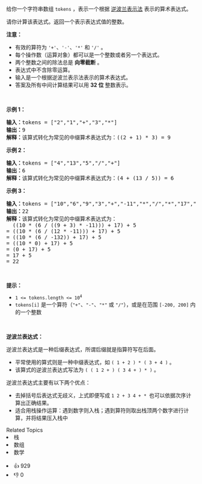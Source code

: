 <p>给你一个字符串数组 <code>tokens</code> ，表示一个根据&nbsp;<a href="https://baike.baidu.com/item/%E9%80%86%E6%B3%A2%E5%85%B0%E5%BC%8F/128437" target="_blank">逆波兰表示法</a> 表示的算术表达式。</p>

<p>请你计算该表达式。返回一个表示表达式值的整数。</p>

<p><strong>注意：</strong></p>

<ul> 
 <li>有效的算符为 <code>'+'</code>、<code>'-'</code>、<code>'*'</code> 和 <code>'/'</code> 。</li> 
 <li>每个操作数（运算对象）都可以是一个整数或者另一个表达式。</li> 
 <li>两个整数之间的除法总是 <strong>向零截断</strong> 。</li> 
 <li>表达式中不含除零运算。</li> 
 <li>输入是一个根据逆波兰表示法表示的算术表达式。</li> 
 <li>答案及所有中间计算结果可以用 <strong>32 位</strong> 整数表示。</li> 
</ul>

<p>&nbsp;</p>

<p><strong>示例&nbsp;1：</strong></p>

<pre>
<strong>输入：</strong>tokens = ["2","1","+","3","*"]
<strong>输出：</strong>9
<strong>解释：</strong>该算式转化为常见的中缀算术表达式为：((2 + 1) * 3) = 9
</pre>

<p><strong>示例&nbsp;2：</strong></p>

<pre>
<strong>输入：</strong>tokens = ["4","13","5","/","+"]
<strong>输出：</strong>6
<strong>解释：</strong>该算式转化为常见的中缀算术表达式为：(4 + (13 / 5)) = 6
</pre>

<p><strong>示例&nbsp;3：</strong></p>

<pre>
<strong>输入：</strong>tokens = ["10","6","9","3","+","-11","*","/","*","17","+","5","+"]
<strong>输出：</strong>22
<strong>解释：</strong>该算式转化为常见的中缀算术表达式为：
  ((10 * (6 / ((9 + 3) * -11))) + 17) + 5
= ((10 * (6 / (12 * -11))) + 17) + 5
= ((10 * (6 / -132)) + 17) + 5
= ((10 * 0) + 17) + 5
= (0 + 17) + 5
= 17 + 5
= 22</pre>

<p>&nbsp;</p>

<p><strong>提示：</strong></p>

<ul> 
 <li><code>1 &lt;= tokens.length &lt;= 10<sup>4</sup></code></li> 
 <li><code>tokens[i]</code>&nbsp;是一个算符（<code>"+"</code>、<code>"-"</code>、<code>"*"</code> 或 <code>"/"</code>），或是在范围 <code>[-200, 200]</code> 内的一个整数</li> 
</ul>

<p>&nbsp;</p>

<p><strong>逆波兰表达式：</strong></p>

<p>逆波兰表达式是一种后缀表达式，所谓后缀就是指算符写在后面。</p>

<ul> 
 <li>平常使用的算式则是一种中缀表达式，如 <code>( 1 + 2 ) * ( 3 + 4 )</code> 。</li> 
 <li>该算式的逆波兰表达式写法为 <code>( ( 1 2 + ) ( 3 4 + ) * )</code> 。</li> 
</ul>

<p>逆波兰表达式主要有以下两个优点：</p>

<ul> 
 <li>去掉括号后表达式无歧义，上式即便写成 <code>1 2 + 3 4 + * </code>也可以依据次序计算出正确结果。</li> 
 <li>适合用栈操作运算：遇到数字则入栈；遇到算符则取出栈顶两个数字进行计算，并将结果压入栈中</li> 
</ul>

<div><div>Related Topics</div><div><li>栈</li><li>数组</li><li>数学</li></div></div><br><div><li>👍 929</li><li>👎 0</li></div>